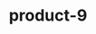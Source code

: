 ---
title: "product-9"
description: Lorem ipsum dolor sit amet, consectetur adipiscing elit, sed do eiusmod tempor incididunt ut labore et dolore magna aliqua. Ut enim ad minim veniam, quis nostrud exercitation ullamco laboris nisi ut aliquip ex ea commodo consequat. Duis aute irure dolor in reprehenderit in voluptate velit esse cillum dolore eu fugiat nulla pariatur. Excepteur sint occaecat cupidatat non proident, sunt in culpa qui officia deserunt mollit anim id est laborum.
img: src/assets/images/products/salloura-oglu/product-9.webp
family: [salloura-oglu-products]
price: 33.99
priceDiscount: 0
weight: 1.00009
rating: 100
id: 1rzZ7W1xFJmh
---